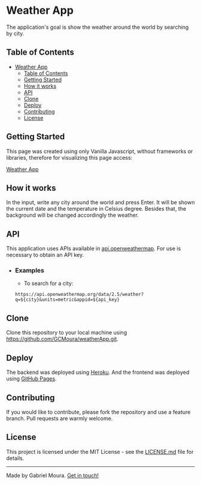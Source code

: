 # Weather App
The application's goal is show the weather around the world by searching by city.

## Table of Contents
- [Weather App](#weather-app)
  - [Table of Contents](#table-of-contents)
  - [Getting Started](#getting-started)
  - [How it works](#how-it-works)
  - [API](#api)
  - [Clone](#clone)
  - [Deploy](#deploy)
  - [Contributing](#contributing)
  - [License](#license)

## Getting Started
This page was created using only Vanilla Javascript, without frameworks or libraries, therefore for visualizing this page access:

[Weather App](https://gcmoura.github.io/weatherApp/)

## How it works
In the input, write any city around the world and press Enter. It will be shown the current date and the temperature in Celsius degree. Besides that, the background will be changed accordingly the weather.

## API
This application uses APIs available in [api.openweathermap](https://api.openweathermap.org). 
For use is necessary to obtain an API key.

- ### Examples
  * To search for a city:
  ```
  https://api.openweathermap.org/data/2.5/weather?q=${city}&units=metric&appid=${api_key}
  ```
  
## Clone
Clone this repository to your local machine using https://github.com/GCMoura/weatherApp.git.

## Deploy
The backend was deployed using [Heroku](https://heroku.com). And the frontend was deployed using [GitHub Pages](https://pages.github.com/).

## Contributing
If you would like to contribute, please fork the repository and use a feature branch. Pull requests are warmly welcome.

## License
This project is licensed under the MIT License - see the [LICENSE.md](LICENSE.md) file for details.

---
Made by Gabriel Moura. [Get in touch!](https://www.linkedin.com/in/gabriel-moura-b45b90150/)